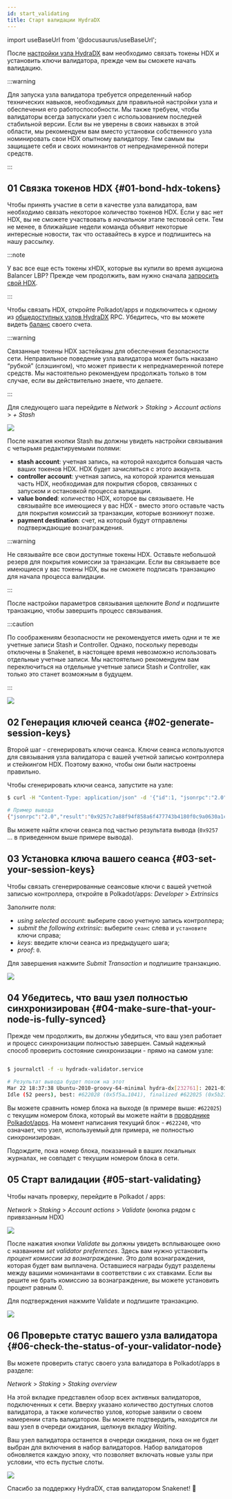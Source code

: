 ```yaml
---
id: start_validating 
title: Старт валидации HydraDX
---
```


import useBaseUrl from '@docusaurus/useBaseUrl';

После [настройки узла HydraDX](/node_setup) вам необходимо связать токены HDX и установить ключи валидатора, прежде чем вы сможете начать валидацию.

:::warning

Для запуска узла валидатора требуется определенный набор технических навыков, необходимых для правильной настройки узла и обеспечения его работоспособности. Мы также требуем, чтобы валидаторы всегда запускали узел с использованием последней стабильной версии. Если вы не уверены в своих навыках в этой области, мы рекомендуем вам вместо установки собственного узла номинировать свои HDX опытному валидатору. Тем самым вы защищаете себя и своих номинантов от непреднамеренной потери средств.

:::

## 01 Связка токенов HDX {#01-bond-hdx-tokens}

Чтобы принять участие в сети в качестве узла валидатора, вам необходимо связать некоторое количество токенов HDX. Если у вас нет HDX, вы не сможете участвовать в _начальном_ этапе тестовой сети. Тем не менее, в ближайшие недели команда объявит некоторые интересные новости, так что оставайтесь в курсе и подпишитесь на нашу рассылку.

:::note

У вас все еще есть токены xHDX, которые вы купили во время аукциона Balancer LBP? Прежде чем продолжить, вам нужно сначала [запросить свой HDX](/claim).

:::

Чтобы связать HDX, откройте Polkadot/apps и подключитесь к одному из [общедоступных узлов HydraDX](/polkadotjs_apps_public) RPC. Убедитесь, что вы можете видеть [баланс](https://polkadot.js.org/apps/?rpc=wss%3A%2F%2Frpc-01.snakenet.hydradx.io#/accounts) своего счета.

:::warning

Связанные токены HDX застейканы для обеспечения безопасности сети. Неправильное поведение узла валидатора может быть наказано “рубкой” (слэшингом), что может привести к непреднамеренной потере средств. Мы настоятельно рекомендуем продолжать только в том случае, если вы действительно знаете, что делаете.

:::

Для следующего шага перейдите в *Network* > *Staking* > *Account actions* > *+ Stash*

<div style={{textAlign: 'center'}}>
  <img src={useBaseUrl('/validator-guide/bond-hdx-1.png')} />
</div>

После нажатия кнопки Stash вы должны увидеть настройки связывания с четырьмя редактируемыми полями:
* **stash account**: учетная запись, на которой находится большая часть ваших токенов HDX. HDX будет зачисляться с этого аккаунта.
* **controller account**: учетная запись, на которой хранится меньшая часть HDX, необходимая для покрытия сборов, связанных с запуском и остановкой процесса валидации.
* **value bonded**: количество HDX, которое вы связываете. Не связывайте все имеющиеся у вас HDX - вместо этого оставьте часть для покрытия комиссий за транзакции, которые возникнут позже.
* **payment destination**: счет, на который будут отправлены подтверждающие вознаграждения.

:::warning

Не связывайте все свои доступные токены HDX. Оставьте небольшой резерв для покрытия комиссии за транзакции. Если вы связываете все имеющиеся у вас токены HDX, вы не сможете подписать транзакцию для начала процесса валидации.

:::

После настройки параметров связывания щелкните _Bond_ и подпишите транзакцию, чтобы завершить процесс связывания.

:::caution

По соображениям безопасности не рекомендуется иметь одни и те же учетные записи Stash и Controller. Однако, поскольку переводы отключены в Snakenet, в настоящее время невозможно использовать отдельные учетные записи. Мы настоятельно рекомендуем вам переключиться на отдельные учетные записи Stash и Controller, как только это станет возможным в будущем.

:::

<div style={{textAlign: 'center'}}>
  <img src={useBaseUrl('/validator-guide/bond-hdx-2.png')} />
</div>

## 02 Генерация ключей сеанса {#02-generate-session-keys}

Второй шаг - сгенерировать ключи сеанса. Ключи сеанса используются для связывания узла валидатора с вашей учетной записью контроллера и стейкингом HDX. Поэтому важно, чтобы они были настроены правильно.

Чтобы сгенерировать ключи сеанса, запустите на узле:

```bash
$ curl -H "Content-Type: application/json" -d '{"id":1, "jsonrpc":"2.0", "method": "author_rotateKeys", "params":[]}' http://localhost:9933

# Пример вывода
{"jsonrpc":"2.0","result":"0x9257c7a88f94f858a6f477743b4180f0c9a0630a1cea85c3f47dc6ca78e503767089bebe02b18765232ecd67b35a7fb18fc3027613840f27aca5a5cc300775391cf298af0f0e0342d0d0d873b1ec703009c6816a471c64b5394267c6fc583c31884ac83d9fed55d5379bbe1579601872ccc577ad044dd449848da1f830dd3e45","id":1}
```

Вы можете найти ключи сеанса под частью результата вывода (`0x9257` … в приведенном выше примере вывода).

## 03 Установка ключа вашего сеанса {#03-set-your-session-keys}

Чтобы связать сгенерированные сеансовые ключи с вашей учетной записью контроллера, откройте в Polkadot/apps:
*Developer* > *Extrinsics*

Заполните поля:

* _using selected account_: выберите свою учетную запись контроллера;
* _submit the following extrinsic_: выберите `сеанс` слева и `установите` ключи справа;
* _keys_: введите ключи сеанса из предыдущего шага;
* _proof_: `0`.

Для завершения нажмите _Submit Transaction_ и подпишите транзакцию.

<div style={{textAlign: 'center'}}>
  <img src={useBaseUrl('/validator-guide/set-session-keys-1.png')} />
</div>

## 04 Убедитесь, что ваш узел полностью синхронизирован {#04-make-sure-that-your-node-is-fully-synced}

Прежде чем продолжить, вы должны убедиться, что ваш узел работает и процесс синхронизации полностью завершен. Самый надежный способ проверить состояние синхронизации - прямо на самом узле:

```bash

$ journalctl -f -u hydradx-validator.service

# Результат вывода будет похож на этот
Mar 22 18:37:38 Ubuntu-2010-groovy-64-minimal hydra-dx[232761]: 2021-03-22 18:37:38  💤 
Idle (52 peers), best: #622028 (0x5f5a…1041), finalized #622025 (0x5b21…a746), ⬇ 9.1kiB/s ⬆ 6.1kiB/s

```

Вы можете сравнить номер блока на выходе (в примере выше: `#622025`) с текущим номером блока, который вы можете найти в [проводнике Polkadot/apps](https://polkadot.js.org/apps/?rpc=wss%3A%2F%2Frpc-01.snakenet.hydradx.io#/explorer). На момент написания текущий блок - `#622240`, что означает, что узел, используемый для примера, не полностью синхронизирован.

Подождите, пока номер блока, показанный в ваших локальных журналах, не совпадет с текущим номером блока в сети.

## 05 Старт валидации {#05-start-validating}

Чтобы начать проверку, перейдите в Polkadot / apps:

*Network* > *Staking* > *Account actions* > *Validate* (кнопка рядом с привязанным HDX)

<div style={{textAlign: 'center'}}>
  <img src={useBaseUrl('/validator-guide/validate-1.png')} />
</div>

После нажатия кнопки *Validate* вы должны увидеть всплывающее окно с названием *set validator preferences*. Здесь вам нужно установить _процент комиссии за вознаграждение_. Это доля вознаграждения, которая будет вам выплачена. Оставшиеся награды будут разделены между вашими номинантами в соответствии с их ставками. Если вы решите не брать комиссию за вознаграждение, вы можете установить процент равным 0.

Для подтверждения нажмите Validate и подпишите транзакцию.

<div style={{textAlign: 'center'}}>
  <img src={useBaseUrl('/validator-guide/validate-2.png')} />
</div>

## 06 Проверьте статус вашего узла валидатора {#06-check-the-status-of-your-validator-node}

Вы можете проверить статус своего узла валидатора в Polkadot/apps в разделе:

*Network* > *Staking* > *Staking overview*

На этой вкладке представлен обзор всех активных валидаторов, подключенных к сети. Вверху указано количество доступных слотов валидатора, а также количество узлов, которые заявили о своем намерении стать валидатором. Вы можете подтвердить, находится ли ваш узел в очереди ожидания, щелкнув вкладку _Waiting_.

Ваш узел валидатора останется в очереди ожидания, пока он не будет выбран для включения в набор валидаторов. Набор валидаторов обновляется каждую эпоху, что позволяет включать новые узлы при условии, что есть пустые слоты.

<div style={{textAlign: 'center'}}>
  <img src={useBaseUrl('/validator-guide/validate-3.png')} />
</div>

Спасибо за поддержку HydraDX, став валидатором Snakenet! 🎉
